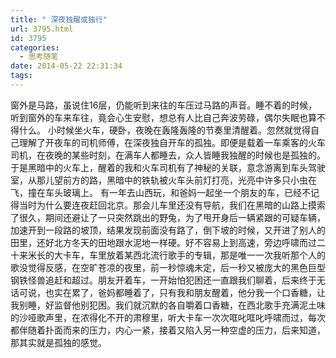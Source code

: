```yaml
---
title: " 深夜独醒或独行"
url: 3795.html
id: 3795
categories:
  - 思考随笔
date: 2014-05-22 22:31:34
tags:
---
```


窗外是马路，虽说住16层，仍能听到来往的车压过马路的声音。睡不着的时候，听到窗外的车来车往，竟会心生安慰，想总有人比自己奔波劳碌，偶尔失眠也算不得什么。 小时候坐火车，硬卧，夜晚在轰隆轰隆的节奏里清醒着。忽然就觉得自己理解了开夜车的司机师傅，在深夜独自开车的孤独。即便是载着一车乘客的火车司机，在夜晚的某些时刻，在满车人都睡去，众人皆睡我独醒的时候也是孤独的。于是黑暗中的火车上，醒着的我和火车司机有了神秘的关联，意念游离到车头驾驶室，从那儿望前方的路，黑暗中的铁轨被火车头前灯打亮，光亮中许多只小虫在飞，撞在车头玻璃上。 有一年去山西玩，和爸妈一起坐一个朋友的车，已经不记得当时为什么要连夜赶回北京。那会儿车里还没有导航，我们在黑暗的山路上摸索了很久，期间还避让了一只突然跳出的野兔，为了甩开身后一辆紧跟的可疑车辆，加速开到一段路的坡顶，结果发现前面没有路了，倒下坡的时候，又开进了别人的田里，还好北方冬天的田地跟水泥地一样硬。好不容易上到高速，旁边呼啸而过二十来米长的大卡车，车里放着某西北流行歌手的专辑，那是唯一一次我听那个人的歌没觉得反感，在空旷苍凉的夜里，前一秒惊魂未定，后一秒又被庞大的黑色巨型钢铁怪兽追赶和超过。朋友开着车，一开始怕犯困还一直跟我们聊着，后来终于无话可说，也实在累了，爸妈都睡着了，只有我和朋友醒着，他分我一个口香糖，让我别睡，好监督他别犯困。我们就沉默的各自嚼着口香糖，在西北歌手充满泥土味的沙哑歌声里，在浓得化不开的肃穆里，听大卡车一次次哐叱哐叱呼啸而过，每次都伴随着扑面而来的压力，内心一紧，接着又陷入另一种空虚的压力，后来知道，那其实就是孤独的感觉。